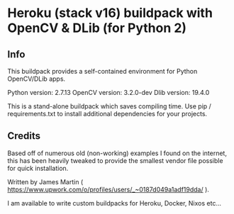 # Heroku (stack v16) buildpack with OpenCV & DLib (for Python 2) 

## Info
This buildpack provides a self-contained environment for Python OpenCV/DLib apps.

Python version: 2.7.13
OpenCV version: 3.2.0-dev
Dlib version: 19.4.0

This is a stand-alone buildpack which saves compiling time. Use pip / requirements.txt to install additional dependencies for your projects.

## Credits

Based off of numerous old (non-working) examples I found on the internet, this has been heavily tweaked to provide the smallest vendor file possible for quick installation.

Written by James Martin ( https://www.upwork.com/o/profiles/users/_~0187d049a1adf19dda/ ).

I am available to write custom buildpacks for Heroku, Docker, Nixos etc...
